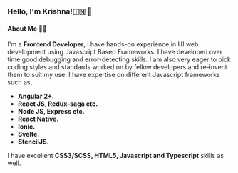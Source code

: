###  Hello, I'm Krishna!🇮🇳 👋
#### About Me 👨‍💻
I'm a **Frontend Developer**, I have hands-on experience in UI web development using Javascript Based Frameworks.
I have developed over time good debugging and error-detecting skills.
I am also very eager to pick coding styles and standards worked on by fellow developers and re-invent them to suit my use. 
I have expertise on different Javascript frameworks such as,

 - **Angular 2+.**
 - **React JS, Redux-saga etc.**
 - **Node JS, Express etc.**
 - **React Native.**
 - **Ionic.**
 - **Svelte.**
 - **StencilJS.**
 
 I have excellent **CSS3/SCSS, HTML5, Javascript and Typescript** skills as well.

<!-- #### Current Employment 💥
I am a **Senior Software Engineer** at a product based company called [Greytip Software](https://www.greythr.com/).
There are lots of interesting problems to be solved and I'm loving it. 
Previously I was a **Product Engineer** at [Bridgelabz](https://www.bridgelabz.com/).

#### More info about me ✨
Check out my personal [website](https://gridsome-website-krushnabhamare.vercel.app/).➠ -->

